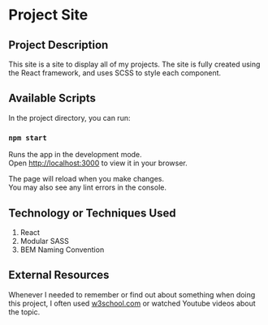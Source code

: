 # Project Site

## Project Description

This site is a site to display all of my projects. The site is fully created using the React framework, and uses SCSS to style each component.

## Available Scripts

In the project directory, you can run:

### `npm start`

Runs the app in the development mode.\
Open [http://localhost:3000](http://localhost:3000) to view it in your browser.

The page will reload when you make changes.\
You may also see any lint errors in the console.

## Technology or Techniques Used

1. React
2. Modular SASS
3. BEM Naming Convention

## External Resources

Whenever I needed to remember or find out about something when doing this project, I often used [w3school.com](https://www.w3schools.com/) or watched Youtube videos about the topic.
